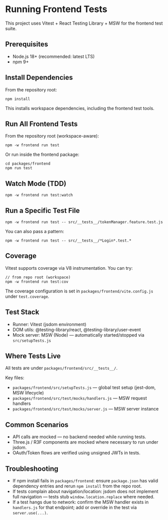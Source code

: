 # Running Frontend Tests

This project uses Vitest + React Testing Library + MSW for the frontend test suite.

## Prerequisites

- Node.js 18+ (recommended: latest LTS)
- npm 9+

## Install Dependencies

From the repository root:

```
npm install
```

This installs workspace dependencies, including the frontend test tools.

## Run All Frontend Tests

From the repository root (workspace-aware):

```
npm -w frontend run test
```

Or run inside the frontend package:

```
cd packages/frontend
npm run test
```

## Watch Mode (TDD)

```
npm -w frontend run test:watch
```

## Run a Specific Test File

```
npm -w frontend run test -- src/__tests__/tokenManager.feature.test.js
```

You can also pass a pattern:

```
npm -w frontend run test -- src/__tests__/*Login*.test.*
```

## Coverage

Vitest supports coverage via V8 instrumentation. You can try:

```
// from repo root (workspace)
npm -w frontend run test:cov
```

The coverage configuration is set in `packages/frontend/vite.config.js` under `test.coverage`.

## Test Stack

- Runner: Vitest (jsdom environment)
- DOM utils: @testing-library/react, @testing-library/user-event
- Mock server: MSW (Node) — automatically started/stopped via `src/setupTests.js`

## Where Tests Live

All tests are under `packages/frontend/src/__tests__/`.

Key files:

- `packages/frontend/src/setupTests.js` — global test setup (jest-dom, MSW lifecycle)
- `packages/frontend/src/test/mocks/handlers.js` — MSW request handlers
- `packages/frontend/src/test/mocks/server.js` — MSW server instance

## Common Scenarios

- API calls are mocked — no backend needed while running tests.
- Three.js / R3F components are mocked where necessary to run under jsdom.
- OAuth/Token flows are verified using unsigned JWTs in tests.

## Troubleshooting

- If npm install fails in `packages/frontend`: ensure `package.json` has valid dependency entries and rerun `npm install` from the repo root.
- If tests complain about navigation/location: jsdom does not implement full navigation — tests stub `window.location.replace` where needed.
- If a test hangs due to network: confirm the MSW handler exists in `handlers.js` for that endpoint; add or override in the test via `server.use(...)`.
